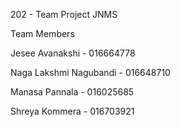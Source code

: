 202 - Team Project JNMS

Team Members

Jesee Avanakshi - 016664778

Naga Lakshmi Nagubandi - 016648710

Manasa Pannala - 016025685

Shreya Kommera - 016703921
